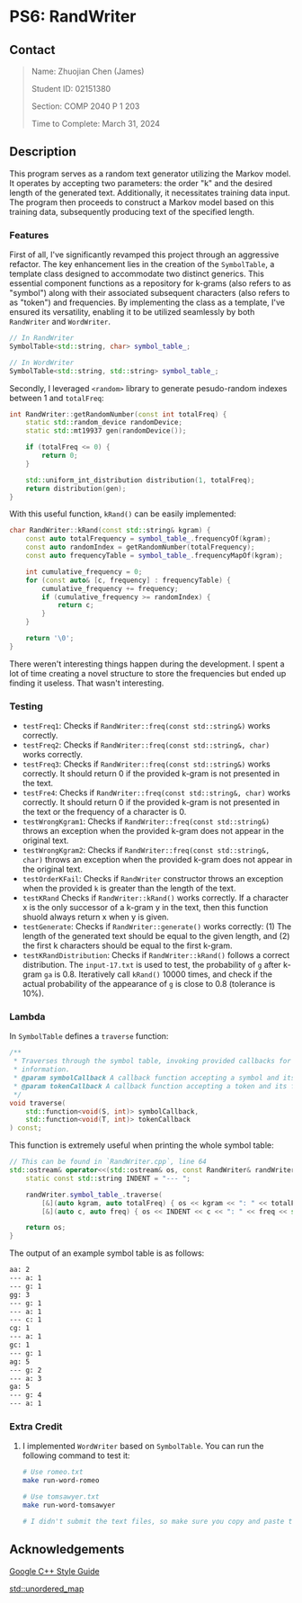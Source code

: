 # PS6: RandWriter

## Contact
> Name: Zhuojian Chen (James)
>
> Student ID: 02151380
>
> Section: COMP 2040 P 1 203
>
> Time to Complete: March 31, 2024


## Description
This program serves as a random text generator utilizing the Markov model. It operates by accepting two parameters: the order "k" and the desired length of the generated text. Additionally, it necessitates training data input. The program then proceeds to construct a Markov model based on this training data, subsequently producing text of the specified length.

### Features

First of all, I've significantly revamped this project through an aggressive refactor. The key enhancement lies in the creation of the `SymbolTable`, a template class designed to accommodate two distinct generics. This essential component functions as a repository for k-grams (also refers to as "symbol") along with their associated subsequent characters (also refers to as "token") and frequencies. By implementing the class as a template, I've ensured its versatility, enabling it to be utilized seamlessly by both `RandWriter` and `WordWriter`.

```c++
// In RandWriter
SymbolTable<std::string, char> symbol_table_;

// In WordWriter
SymbolTable<std::string, std::string> symbol_table_;
```

Secondly, I leveraged `<random>` library to generate pesudo-random indexes between 1 and `totalFreq`:

```c++
int RandWriter::getRandomNumber(const int totalFreq) {
    static std::random_device randomDevice;
    static std::mt19937 gen(randomDevice());

    if (totalFreq <= 0) {
        return 0;
    }

    std::uniform_int_distribution distribution(1, totalFreq);
    return distribution(gen);
}

```

With this useful function, `kRand()` can be easily implemented:

```c++
char RandWriter::kRand(const std::string& kgram) {
    const auto totalFrequency = symbol_table_.frequencyOf(kgram);
    const auto randomIndex = getRandomNumber(totalFrequency);
    const auto frequencyTable = symbol_table_.frequencyMapOf(kgram);

    int cumulative_frequency = 0;
    for (const auto& [c, frequency] : frequencyTable) {
        cumulative_frequency += frequency;
        if (cumulative_frequency >= randomIndex) {
            return c;
        }
    }

    return '\0';
}
```

There weren't interesting things happen during the development. I spent a lot of time creating a novel structure to store the frequencies but ended up finding it useless. That wasn't interesting.

### Testing

* `testFreq1`: Checks if `RandWriter::freq(const std::string&)` works correctly.
* `testFreq2`: Checks if `RandWriter::freq(const std::string&, char)` works correctly.
* `testFreq3`: Checks if `RandWriter::freq(const std::string&)` works correctly. It should return 0 if the provided k-gram is not presented in the text.
* `testFre4`:  Checks if `RandWriter::freq(const std::string&, char)` works correctly. It should return 0 if the provided k-gram is not presented in the text or the frequency of a character is 0.
* `testWrongKgram1`: Checks if `RandWriter::freq(const std::string&)` throws an exception when the provided k-gram does not appear in the original text.
* `testWrongKgram2`: Checks if `RandWriter::freq(const std::string&, char)` throws an exception when the provided k-gram does not appear in the original text.
* `testOrderKFail`: Checks if `RandWriter` constructor throws an exception when the provided `k` is greater than the length of the text.
* `testKRand` Checks if `RandWriter::kRand()` works correctly. If a character x is the only successor of a k-gram y in the text, then this function shuold always return x when y is given.
* `testGenerate`: Checks if `RandWriter::generate()` works correctly: (1) The length of the generated text should be equal to the given length, and (2) the first k characters should be equal to the first k-gram.
* `testKRandDistribution`:  Checks if `RandWriter::kRand()` follows a correct distribution. The `input-17.txt` is used to test, the probability of `g` after k-gram `ga` is 0.8. Iteratively call `kRand()` 10000 times, and check if the actual probability of the appearance of `g` is close to 0.8 (tolerance is 10%).

### Lambda

In `SymbolTable` defines a `traverse` function:

```c++
/**
 * Traverses through the symbol table, invoking provided callbacks for symbol and token
 * information.
 * @param symbolCallback A callback function accepting a symbol and its total frequency;
 * @param tokenCallback A callback function accepting a token and its frequency;
 */
void traverse(
    std::function<void(S, int)> symbolCallback,
    std::function<void(T, int)> tokenCallback
) const;
```

This function is extremely useful when printing the whole symbol table:

```c++
// This can be found in `RandWriter.cpp`, line 64
std::ostream& operator<<(std::ostream& os, const RandWriter& randWriter) {
    static const std::string INDENT = "--- ";

    randWriter.symbol_table_.traverse(
        [&](auto kgram, auto totalFreq) { os << kgram << ": " << totalFreq << std::endl; },
        [&](auto c, auto freq) { os << INDENT << c << ": " << freq << std::endl; });

    return os;
}
```

The output of an example symbol table is as follows:

```bash
aa: 2
--- a: 1
--- g: 1
gg: 3
--- g: 1
--- a: 1
--- c: 1
cg: 1
--- a: 1
gc: 1
--- g: 1
ag: 5
--- g: 2
--- a: 3
ga: 5
--- g: 4
--- a: 1
```

### Extra Credit
1. I implemented `WordWriter` based on `SymbolTable`. You can run the following command to test it:

   ```bash
   # Use romeo.txt
   make run-word-romeo
   
   # Use tomsawyer.txt
   make run-word-tomsawyer
   
   # I didn't submit the text files, so make sure you copy and paste the them to the root directory before you test
   ```

## Acknowledgements
[Google C++ Style Guide](https://google.github.io/styleguide/cppguide.html)

[std::unordered_map](https://cplusplus.com/reference/unordered_map/unordered_map/)

